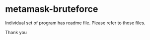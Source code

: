 # metamask-bruteforce

Individual set of program has readme file. Please refer to those files.

Thank you